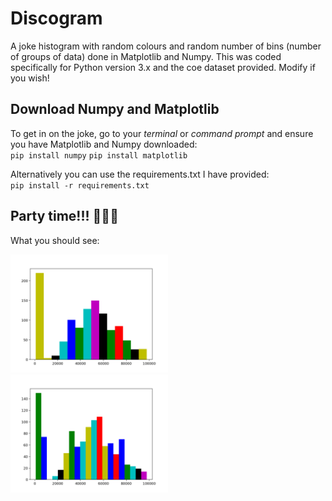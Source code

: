 # Discogram
A joke histogram with random colours and random number of bins (number of groups of data) done in Matplotlib and Numpy. This was coded specifically for Python version 3.x and the coe dataset provided. Modify if you wish!

## Download Numpy and Matplotlib
To get in on the joke, go to your _terminal_ or _command prompt_ and ensure you have Matplotlib and Numpy downloaded:  
`pip install numpy`
`pip install matplotlib`

Alternatively you can use the requirements.txt I have provided:  
`pip install -r requirements.txt`

## Party time!!! 🕺🕺🕺
What you should see:

<img src="Assets/Images/Example.png" width=50% style="float=left;">
<img src="Assets/Images/Example2.png" width=50% style="float=right">
   




